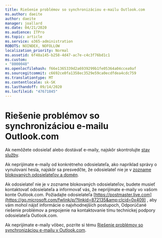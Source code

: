 ```yaml
---
title: Riešenie problémov so synchronizáciou e-mailu Outlook.com
ms.author: daeite
author: daeite
manager: joallard
ms.date: 04/21/2020
ms.audience: ITPro
ms.topic: article
ms.service: o365-administration
ROBOTS: NOINDEX, NOFOLLOW
localization_priority: Normal
ms.assetid: 6f48a145-b258-4d47-ac7e-c4c3f76bd1c1
ms.custom:
- "8000048"
ms.openlocfilehash: f66e1365339d2a6939299b1fe05364a04ccea9af
ms.sourcegitcommit: c6692ce0fa1358ec3529e59ca0ecdfdea4cdc759
ms.translationtype: MT
ms.contentlocale: sk-SK
ms.lasthandoff: 09/14/2020
ms.locfileid: "47671845"
---
```

# <a name="fix-outlookcom-email-sync-issues"></a>Riešenie problémov so synchronizáciou e-mailu Outlook.com

Ak nemôžete odosielať alebo dostávať e-maily, najskôr skontrolujte [stav služby](https://go.microsoft.com/fwlink/p/?linkid=837482&amp;clcid=0x409).
  
Ak neprijímate e-maily od konkrétneho odosielateľa, ako napríklad správy o vynulovaní hesla, najskôr sa presvedčte, že odosielateľ nie je v [zozname blokovaných odosielateľov a domén](https://outlook.live.com/mail/options/mail/junkEmail/blockedSendersAndDomains).
  
Ak odosielateľ nie je v zozname blokovaných odosielateľov, budete musieť kontaktovať odosielateľa a informovať vás, že neprijímate e-maily vo vašom konte Outlook.com. Požiadajte odosielateľa [https://postmaster.live.com](https://go.microsoft.com/fwlink/p/?linkid=872135&amp;clcid=0x409) , aby vám mohol nájsť informácie o najvhodnejších postupoch, Odporúčané riešenie problémov a prepojenie na kontaktovanie tímu technickej podpory odosielateľa Outlook.com.
  
Ak neprijímate e-maily vôbec, pozrite si tému [Riešenie problémov so synchronizáciou e-mailu v Outlook.com](https://support.office.com/article/d39e3341-8d79-4bf1-b3c7-ded602233642?wt.mc_id=Office_Outlook_com_Alchemy).